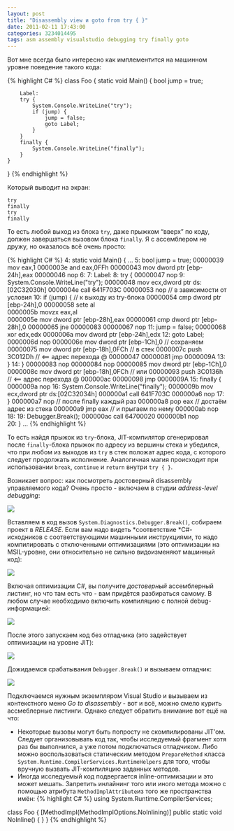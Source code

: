 ```yaml
---
layout: post
title: "Disassembly view и goto from try { }"
date: 2011-02-11 17:43:00
categories: 3234014495
tags: asm assembly visualstudio debugging try finally goto
---
```

Вот мне всегда было интересно как имплементится на машинном уровне поведение такого кода:

{% highlight C# %}
class Foo {
    static void Main() {
        bool jump = true;

        Label:
        try {
            System.Console.WriteLine("try");
            if (jump) {
                jump = false;
                goto Label;
            }
        }
        finally {
            System.Console.WriteLine("finally");
        }
    }
}
{% endhighlight %}

Который выводит на экран:

```
try
finally
try
finally
```
То есть любой выход из блока `try`, даже прыжком “вверх” по коду, должен завершаться вызовом блока `finally`. Я с ассемблером не дружу, но оказалось всё очень просто:

{% highlight C# %}
     4:     static void Main() {
...
     5:         bool jump = true;
00000039  mov         eax,1 
0000003e  and         eax,0FFh 
00000043  mov         dword ptr [ebp-24h],eax 
00000046  nop 
     6: 
     7:         Label:
     8:         try {
00000047  nop 
     9:             System.Console.WriteLine("try");
00000048  mov         ecx,dword ptr ds:[02C32030h] 
0000004e  call        641F703C 
00000053  nop                   // в зависимости от условия
    10:             if (jump) { // к выходу из try-блока
00000054  cmp         dword ptr [ebp-24h],0
00000058  sete        al                     
0000005b  movzx       eax,al                 
0000005e  mov         dword ptr [ebp-28h],eax
00000061  cmp         dword ptr [ebp-28h],0 
00000065  jne         00000083 
00000067  nop 
    11:                 jump = false;
00000068  xor         edx,edx 
0000006a  mov         dword ptr [ebp-24h],edx 
    12:                 goto Label;
0000006d  nop 
0000006e  mov         dword ptr [ebp-1Ch],0     // сохраняем
00000075  mov         dword ptr [ebp-18h],0FCh  // в стек
0000007c  push        3C012Dh // <== адрес перехода @ 00000047
00000081  jmp         0000009A 
    13:             }
    14:         }
00000083  nop 
00000084  nop 
00000085  mov         dword ptr [ebp-1Ch],0 
0000008c  mov         dword ptr [ebp-18h],0FCh // или
00000093  push        3C0136h  // <== адрес перехода @ 000000ac
00000098  jmp         0000009A 
    15:         finally {
0000009a  nop 
    16:             System.Console.WriteLine("finally");
0000009b  mov         ecx,dword ptr ds:[02C32034h] 
000000a1  call        641F703C 
000000a6  nop 
    17:         } 
000000a7  nop              // после finally каждый раз
000000a8  pop         eax  // достаём адрес из стека
000000a9  jmp         eax  // и прыгаем по нему
000000ab  nop 
    18: 
    19:         Debugger.Break();
000000ac  call        64700020 
000000b1  nop  
    20:     }
... 
{% endhighlight %}

То есть найдя прыжок из `try`-блока, JIT-компилятор сгенерировал после `finally`-блока прыжок по адресу из вершины стека и убедился, что при любом из выходов из `try` в стек положат адрес кода, с которого следует продолжать исполнение. Аналогичная магия происходит при использовании `break`, `continue` и `return` внутри `try { }`.

Возникает вопрос: как посмотреть достоверный disassembly управляемого кода? Очень просто - включаем в студии *address-level debugging*:

![](http://media.tumblr.com/tumblr_lgggnpSQk41qdrm28.png)

Вставляем в код вызов `System.Diagnostics.Debugger.Break()`, собираем проект в *RELEASE*. Если вам надо видеть *соответствие *C#-исходников с соответствующими машинными инструкциями, то надо компилировать с отключенными оптимизациями (это оптимизации на MSIL-уровне, они относительно не сильно видоизменяют машинный код):

![](http://media.tumblr.com/tumblr_lgggrdazXr1qdrm28.png)

Включая оптимизации C#, вы получите *достоверный* ассемблерный листинг, но что там есть что - вам придётся разбираться самому. В любом случае необходимо включить компиляцию с полной debug-информацией:

![](http://media.tumblr.com/tumblr_lgggrw683o1qdrm28.png)

После этого запускаем код без отладчика (это задействует оптимизации на уровне JIT):

![](http://media.tumblr.com/tumblr_lgggubPA4Z1qdrm28.png)

Дожидаемся срабатывания `Debugger.Break()` и вызываем отладчик:

![](http://media.tumblr.com/tumblr_lggij1fNMo1qdrm28.png)

Подключаемся нужным экземпляром Visual Studio и вызываем из контекстного меню *Go to disassembly* - вот и всё, можно смело курить ассмеблерные листинги. Однако следует обратить внимание вот ещё на что:

* Некоторые вызовы могут быть попросту не скомпилированы JIT’ом. Следует организовывать код так, чтобы исследуемый фрагмент хотя раз бы выполнился, а уже потом подключаться отладчиком. Либо можно воспользоваться статическим методом `PrepareMethod` класса `System.Runtime.CompilerServices.RuntimeHelpers` для того, чтобы вручную вызвать JIT-компиляцию заданных методов.
* Иногда исследуемый код подвергается inline-оптимизации и это может мешать. Запретить инлайнинг того или иного метода можно с помощью атрибута `MethodImplAttribute`из того же пространства имён:
{% highlight C# %}
using System.Runtime.CompilerServices;

class Foo {
    [MethodImpl(MethodImplOptions.NoInlining)]
    public static void NoInline() { }
}
{% endhighlight %}